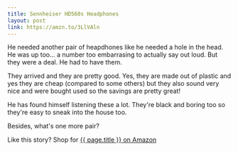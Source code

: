 ```yaml
---
title: Sennheiser HD560s Headphones
layout: post
link: https://amzn.to/3LlVAln
---
```

He needed another pair of heapdhones like he needed a hole in the head. He was up too... a number too embarrasing to actually say out loud. But they were a deal. He had to have them. 

They arrived and they are pretty good. Yes, they are made out of plastic and yes they are cheap (compared to some others) but they also sound very nice and were bought used so the savings are pretty great! 

He has found himself listening these a lot. They're black and boring too so they're easy to sneak into the house too. 

Besides, what's one more pair? 

Like this story? Shop for <a href= " {{page.link }}"> {{ page.title }} on Amazon
